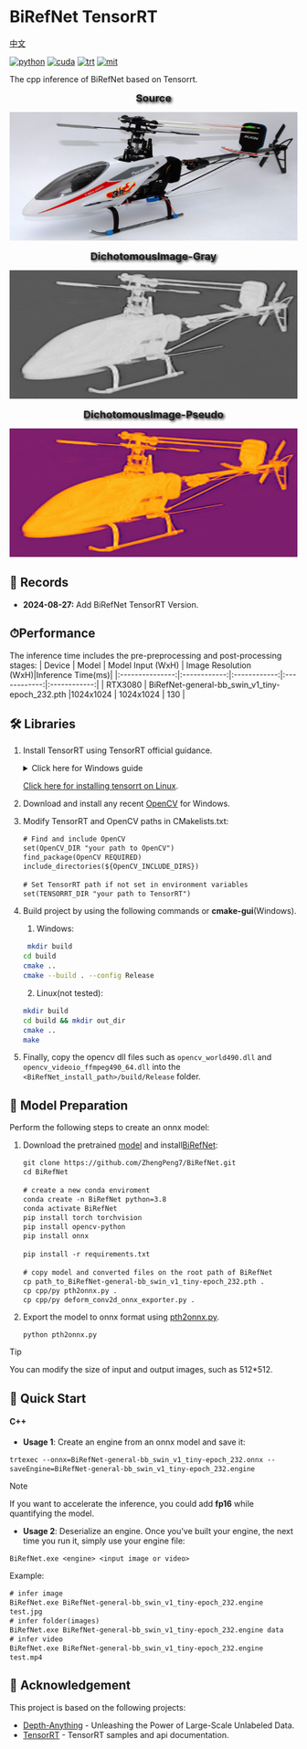 <div align="left">

BiRefNet TensorRT
===========================
[中文](https://github.com/lbq779660843/BiRefNet-Tensorrt/README_CN.md)

[![python](https://img.shields.io/badge/python-3.10.12-green)](https://www.python.org/downloads/release/python-31012/)
[![cuda](https://img.shields.io/badge/cuda-12.4-green)](https://developer.nvidia.com/cuda-downloads)
[![trt](https://img.shields.io/badge/TRT-10.3-green)](https://developer.nvidia.com/tensorrt)
[![mit](https://img.shields.io/badge/license-MIT-blue)](https://github.com/ZhengPeng7/BiRefNet/blob/65a831a76e0d94a285eba3c000837c2084ec154e/LICENSE#L2)

</div>

The cpp inference of BiRefNet based on Tensorrt. 

<p align="center">
  <span style="font-size: 18px; font-weight: bold; text-shadow: 2px 2px 4px #000000;">
    Source
  </span>
</p>
<p align="center">
  <img src="assets/Helicopter.jpg" height="225px" width="720px" />
</p>

<p align="center">
  <span style="font-size: 18px; font-weight: bold; text-shadow: 2px 2px 4px #000000;">
    DichotomousImage-Gray
  </span>
</p>
<p align="center">
  <img src="assets/Helicopter_gray.jpg" height="225px" width="720px" />
</p>

<p align="center">
  <span style="font-size: 18px; font-weight: bold; text-shadow: 2px 2px 4px #000000;">
    DichotomousImage-Pseudo
  </span>
</p>
<p align="center">
  <img src="assets/Helicopter_pseudo.jpg" height="225px" width="720px" />
</p>


## 📑 Records
* **2024-08-27:** Add BiRefNet TensorRT Version. 

## ⏱Performance

The inference time includes the pre-preprocessing and post-processing stages:
| Device          | Model | Model Input (WxH) |  Image Resolution (WxH)|Inference Time(ms)|
|:---------------:|:------------:|:------------:|:------------:|:------------:|
| RTX3080        | BiRefNet-general-bb_swin_v1_tiny-epoch_232.pth  |1024x1024  |  1024x1024    | 130     |


## 🛠️ Libraries

1. Install TensorRT using TensorRT official guidance.

    <details>
    <summary>Click here for Windows guide</summary>     
   
    1. Download the [TensorRT](https://developer.nvidia.com/tensorrt) zip file that matches the Windows version you are using.
    2. Choose where you want to install TensorRT. The zip file will install everything into a subdirectory called `TensorRT-10.x.x.x`. This new subdirectory will be referred to as `<installpath>` in the steps below.
    3. Unzip the `TensorRT-10.x.x.x.Windows10.x86_64.cuda-x.x.zip` file to the location that you chose. Where:
    - `10.x.x.x` is your TensorRT version
    - `cuda-x.x` is CUDA version `12.4`, `11.8` or `12.0`
    4. Add the TensorRT library files to your system `PATH`. To do so, copy the DLL files from `<installpath>/lib` to your CUDA installation directory, for example, `C:\Program Files\NVIDIA GPU Computing Toolkit\CUDA\vX.Y\bin`, where `vX.Y` is your CUDA version. The CUDA installer should have already added the CUDA path to your system PATH.
   
    </details>

    [Click here for installing tensorrt on Linux](https://github.com/wang-xinyu/tensorrtx/blob/master/tutorials/install.md). 

2. Download and install any recent [OpenCV](https://opencv.org/releases/) for Windows. 
3. Modify TensorRT and OpenCV paths in CMakelists.txt:
   ```
   # Find and include OpenCV
   set(OpenCV_DIR "your path to OpenCV")
   find_package(OpenCV REQUIRED)
   include_directories(${OpenCV_INCLUDE_DIRS})
   
   # Set TensorRT path if not set in environment variables
   set(TENSORRT_DIR "your path to TensorRT")
   ```
  
4. Build project by using the following commands or  **cmake-gui**(Windows).

    1. Windows:
    ```bash
     mkdir build
    cd build
    cmake ..
    cmake --build . --config Release
    ```

    2. Linux(not tested):
    ```bash
    mkdir build
    cd build && mkdir out_dir
    cmake ..
    make
    ```

5. Finally, copy the opencv dll files such as `opencv_world490.dll` and `opencv_videoio_ffmpeg490_64.dll` into the `<BiRefNet_install_path>/build/Release` folder.


## 🤖 Model Preparation
Perform the following steps to create an onnx model:

1. Download the pretrained [model](https://github.com/ZhengPeng7/BiRefNet/releases/download/v1/BiRefNet-general-bb_swin_v1_tiny-epoch_232.pth) and install[BiRefNet](https://github.com/ZhengPeng7/BiRefNet):
   ``` shell
   git clone https://github.com/ZhengPeng7/BiRefNet.git
   cd BiRefNet
   
   # create a new conda enviroment
   conda create -n BiRefNet python=3.8
   conda activate BiRefNet
   pip install torch torchvision
   pip install opencv-python
   pip install onnx
   
   pip install -r requirements.txt
   
   # copy model and converted files on the root path of BiRefNet
   cp path_to_BiRefNet-general-bb_swin_v1_tiny-epoch_232.pth . 
   cp cpp/py pth2onnx.py .
   cp cpp/py deform_conv2d_onnx_exporter.py .
   ```

2. Export the model to onnx format using  [pth2onnx.py](https://github.com/spacewalk01/BiRefNet/blob/main/export.py).
    
    ``` shell
   python pth2onnx.py
    ```

> [!TIP]
> You can modify the size of input and output images, such as 512*512.

## 🚀 Quick Start
#### C++

- **Usage 1**: Create an engine from an onnx model and save it:
``` shell
trtexec --onnx=BiRefNet-general-bb_swin_v1_tiny-epoch_232.onnx --saveEngine=BiRefNet-general-bb_swin_v1_tiny-epoch_232.engine
```

> [!NOTE]
> If you want to accelerate the inference, you could add **fp16** while quantifying the model.

- **Usage 2**: Deserialize an engine. Once you've built your engine, the next time you run it, simply use your engine file:
``` shell
BiRefNet.exe <engine> <input image or video>
```

Example:
``` shell
# infer image
BiRefNet.exe BiRefNet-general-bb_swin_v1_tiny-epoch_232.engine test.jpg
# infer folder(images)
BiRefNet.exe BiRefNet-general-bb_swin_v1_tiny-epoch_232.engine data
# infer video
BiRefNet.exe BiRefNet-general-bb_swin_v1_tiny-epoch_232.engine test.mp4 
```

## 👏 Acknowledgement

This project is based on the following projects:
- [Depth-Anything](https://github.com/LiheYoung/Depth-Anything) - Unleashing the Power of Large-Scale Unlabeled Data.
- [TensorRT](https://github.com/NVIDIA/TensorRT/tree/release/8.6/samples) - TensorRT samples and api documentation.
